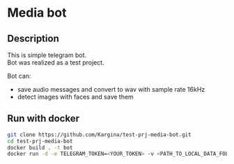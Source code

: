 # Media bot

## Description

This is simple telegram bot.  
Bot was realized as a test project.

Bot can:  

- save audio messages and convert to wav with sample rate 16kHz
- detect images with faces and save them

## Run with docker

```bash
git clone https://github.com/Kargina/test-prj-media-bot.git
cd test-prj-media-bot
docker build . -t bot
docker run -d -e TELEGRAM_TOKEN=<YOUR_TOKEN> -v <PATH_TO_LOCAL_DATA_FOLDER>:/app/data bot
```
